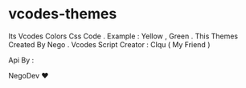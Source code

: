 # vcodes-themes
Its Vcodes Colors Css Code . Example : Yellow , Green . This Themes Created By Nego . Vcodes Script Creator : Clqu ( My Friend )


Api By :

NegoDev ❤
